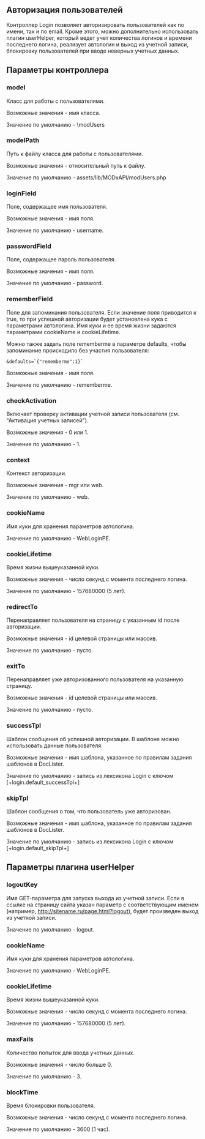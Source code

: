 ## Авторизация пользователей

Контроллер Login позволяет авторизировать пользователей как по имени, так и по email. Кроме этого, можно дополнительно использовать плагин userHelper, который ведет учет количества логинов и времени последнего логина, реализует автологин и выход из учетной записи, блокировку пользователей при вводе неверных учетных данных.

## Параметры контроллера

### model
Класс для работы с пользователями.

Возможные значения - имя класса.

Значение по умолчанию - \modUsers

### modelPath
Путь к файлу класса для работы с пользователями.

Возможные значения - относительный путь к файлу.

Значение по умолчанию - assets/lib/MODxAPI/modUsers.php

### loginField
Поле, содержащее имя пользователя.

Возможные значения - имя поля.

Значение по умолчанию - username.

### passwordField
Поле, содержащее пароль пользователя.

Возможные значения - имя поля.

Значение по умолчанию - password.

### rememberField
Поле для запоминания пользователя. Если значение поля приводится к true, то при успешной авторизации будет установлена кука с параметрами автологина. Имя куки и ее время жизни задаются параметрами cookieName и cookieLifetime.

Можно также задать поле rememberme в параметре defaults, чтобы запоминание происходило без участия пользователя:
```
&defaults=`{"rememberme":1}`
```

Возможные значения - имя поля.

Значение по умолчанию - rememberme.

### checkActivation
Включает проверку активации учетной записи пользователя (см. "Активация учетных записей"). 

Возможные значения - 0 или 1.

Значение по умолчанию - 1.

### context
Контекст авторизации.

Возможные значения - mgr или web.

Значение по умолчанию - web.

### cookieName
Имя куки для хранения параметров автологина.

Значение по умолчанию - WebLoginPE.

### cookieLifetime
Время жизни вышеуказанной куки.

Возможные значения - число секунд с момента последнего логина.

Значение по умолчанию - 157680000 (5 лет).

### redirectTo
Перенаправляет пользователя на страницу c указанным id после авторизации.

Возможные значения - id целевой страницы или массив.

Значение по умолчанию - пусто.

### exitTo
Перенаправляет уже авторизованного пользователя на указанную страницу.

Возможные значения - id целевой страницы или массив.

Значение по умолчанию - пусто.

### successTpl
Шаблон сообщения об успешной авторизации. В шаблоне можно использовать данные пользователя.

Возможные значения - имя шаблона, указанное по правилам задания шаблонов в DocLister.

Значение по умолчанию - запись из лексикона Login с ключом [+login.default_successTpl+]

### skipTpl
Шаблон сообщения о том, что пользователь уже авторизован.

Возможные значения - имя шаблона, указанное по правилам задания шаблонов в DocLister.

Значение по умолчанию - запись из лексикона Login с ключом [+login.default_skipTpl+]

## Параметры плагина userHelper
### logoutKey
Имя GET-параметра для запуска выхода из учетной записи. Если в ссылке на страницу сайта указан параметр с соответствующим именем (например, http://sitename.ru/page.html?logout), будет произведен выход из учетной записи.

Значение по умолчанию - logout.

### cookieName
Имя куки для хранения параметров автологина.

Значение по умолчанию - WebLoginPE.

### cookieLifetime
Время жизни вышеуказанной куки.

Возможные значения - число секунд с момента последнего логина.

Значение по умолчанию - 157680000 (5 лет).

### maxFails
Количество попыток для ввода учетных данных.

Возможные значения - число больше 0.

Значение по умолчанию - 3.

### blockTime
Время блокировки пользователя.

Возможные значения - число секунд с момента последнего логина.

Значение по умолчанию - 3600 (1 час).
